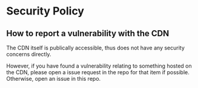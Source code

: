 # Security Policy

## How to report a vulnerability with the CDN
The CDN itself is publically accessible, thus does not have any security concerns directly.

However, if you have found a vulnerability relating to something hosted on the CDN, 
please open a issue request in the repo for that item if possible. 
Otherwise, open an issue in this repo.
